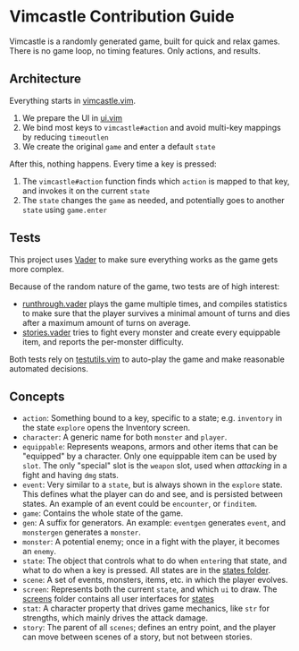 # Vimcastle Contribution Guide

Vimcastle is a randomly generated game, built for quick and relax games. There is no game loop, no timing features. Only actions, and results.

## Architecture

Everything starts in [vimcastle.vim](autoload/vimcastle.vim).

1. We prepare the UI in [ui.vim](autoload/vimcastle/ui.vim)
2. We bind most keys to `vimcastle#action` and avoid multi-key mappings by reducing `timeoutlen`
3. We create the original `game` and enter a default `state`

After this, nothing happens. Every time a key is pressed:

1. The `vimcastle#action` function finds which `action` is mapped to that key, and invokes it on the current `state`
2. The `state` changes the `game` as needed, and potentially goes to another `state` using `game.enter`

## Tests

This project uses [Vader](https://github.com/junegunn/vader.vim) to make sure everything works as the game gets more complex.

Because of the random nature of the game, two tests are of high interest:

* [runthrough.vader](tests/runthrough.vader) plays the game multiple times, and compiles statistics to make sure that the player survives a minimal amount of turns and dies after a maximum amount of turns on average.
* [stories.vader](tests/stories.vader) tries to fight every monster and create every equippable item, and reports the per-monster difficulty.

Both tests rely on [testutils.vim](autoload/vimcastle/testutils.vim) to auto-play the game and make reasonable automated decisions.

## Concepts

* `action`: Something bound to a key, specific to a state; e.g. `inventory` in the state `explore` opens the Inventory screen.
* `character`: A generic name for both `monster` and `player`.
* `equippable`: Represents weapons, armors and other items that can be "equipped" by a character. Only one equippable item can be used by `slot`. The only "special" slot is the `weapon` slot, used when *attacking* in a fight and having `dmg` stats.
* `event`: Very similar to a `state`, but is always shown in the `explore` state. This defines what the player can do and see, and is persisted between states. An example of an event could be `encounter`, or `finditem`.
* `game`: Contains the whole state of the game.
* `gen`: A suffix for generators. An example: `eventgen` generates `event`, and `monstergen` generates a `monster`.
* `monster`: A potential enemy; once in a fight with the player, it becomes an `enemy`.
* `state`: The object that controls what to do when `enter`ing that state, and what to do when a key is pressed. All states are in the [states folder](autoload/vimcastle/states/).
* `scene`: A set of events, monsters, items, etc. in which the player evolves.
* `screen`: Represents both the current `state`, and which `ui` to draw. The [screens](autoload/vimcastle/screens/) folder contains all user interfaces for [states](autoload/vimcastle/states/)
* `stat`: A character property that drives game mechanics, like `str` for strengths, which mainly drives the attack damage.
* `story`: The parent of all `scenes`; defines an entry point, and the player can move between scenes of a story, but not between stories.
